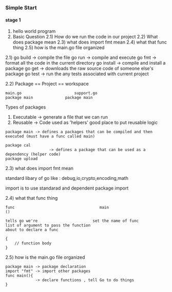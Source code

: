 ### Simple Start 

#### stage 1 

1) hello world program 
2) Basic Question
   2.1) How do we run the code in our project
   2.2) What does package mean
   2.3) what does import fmt mean 
   2.4) what that func thing
   2.5) how is the main.go file organized

2.1) 
go build -> compile the file
go run -> compile and execute
go fmt -> format all the code in the current directory
go install -> compile and install a package
go get -> downloads the raw source code of someone else's package
go test -> run the any tests associated with current project

2.2) 
Package == Project == workspace

```
main.go                       support.go
package main              package main
```
Types of packages

1) Executable -> generate a file that we can run
2) Reusable -> Code used as 'helpers' good place to put reusable logic

 ```
package main -> defines a packages that can be compiled and then executed (must have a func called main)

package cal
                    -> defines a package that can be used as a dependency (helper code)
package upload 
 ```

2.3) what does import fmt mean 

standard libary of go 
like : debug,io,crypto,encoding,math

import is to use standarad and dependent package import


2.4) what that func thing

```
func                                     main                             ()

tells go we're                        set the name of func            list of argument to pass the function 
about to declare a func

{
    // function body
}
```

2.5) how is the main.go file organized

```
package main -> package declaration 
import "fmt" -> import other packages
func main(){
             -> declare functions , tell Go to do things
}
```


